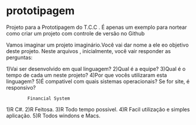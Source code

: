 # prototipagem
Projeto para a Prototipagem do T.C.C . É apenas um exemplo para  nortear como criar um projeto com controle de versão no Github

Vamos imaginar um projeto imaginário.Você vai dar nome a ele eo objetivo deste projeto.
Neste arquivos , inicialmente, você vair responder as perguntas:

1)Vai ser desenvolvido em qual linguagem?
2)Qual é a equipe?
3)Qual é o tempo de cada um neste projeto?
4)Por que vocês utilizaram esta linguagem?
5)É compativel com quais sistemas operacionais?
Se for site, é responsivo?

            Financial System
            
1)R C#.
2)R Feitosa.
3)R Todo tempo possivel.
4)R Facil utilização e simples aplicação.
5)R Todos windons e Macs.
